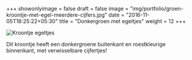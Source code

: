 +++
showonlyimage = false
draft = false
image = "img/portfolio/groen-kroontje-met-egel-meerdere-cijfers.jpg"
date = "2016-11-05T18:25:22+05:30"
title = "Donkergroen met egeltjes"
weight = 12
+++
<!--more-->
![Kroontje egeltjes][1]

Dit kroontje heeft een donkergroene buitenkant en roestkleurige binnenkant, met verwisselbare cijfertjes!

[1]: /img/portfolio/groen-kroontje-met-egel-meerdere-cijfers.jpg

